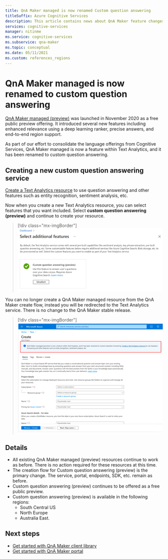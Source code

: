```yaml
---
title: QnA Maker managed is now renamed Custom question answering
titleSuffix: Azure Cognitive Services
description: This article contains news about QnA Maker feature changes.
services: cognitive-services
manager: nitinme
ms.service: cognitive-services
ms.subservice: qna-maker
ms.topic: conceptual
ms.date: 05/11/2021
ms.custom: references_regions
---
```


# QnA Maker managed is now renamed to custom question answering

[QnA Maker managed (preview)](https://techcommunity.microsoft.com/t5/azure-ai/introducing-qna-maker-managed-now-in-public-preview/ba-p/1845575) was launched in November 2020 as a free public preview offering. It introduced several new features including enhanced relevance using a deep learning ranker, precise answers, and end-to-end region support. 

As part of our effort to consolidate the language offerings from Cognitive Services, QnA Maker managed is now a feature within Text Analytics, and it has been renamed to custom question answering.  

## Creating a new custom question answering service

[Create a Text Analytics resource](https://ms.portal.azure.com/?quickstart=true#create/Microsoft.CognitiveServicesTextAnalytics) to use question answering and other features such as entity recognition, sentiment analysis, etc.  

Now when you create a new Text Analytics resource, you can select features that you want included. Select **custom question answering (preview)** and continue to create your resource.  

> [!div class="mx-imgBorder"]
> [ ![Screenshot of create a Text Analytics resource UI menu with custom question answering feature selected]( ./media/select-feature.png) ]( ./media/select-feature.png#lightbox)


You can no longer create a QnA Maker managed resource from the QnA Maker create flow, instead you will be redirected to the Text Analytics service. There is no change to the QnA Maker stable release. 

> [!div class="mx-imgBorder"]
> [ ![Screenshot of resource creation menu]( ./media/create-resource.png) ]( ./media/create-resource.png#lightbox)

## Details

- All existing QnA Maker managed (preview) resources continue to work as before. There is no action required for these resources at this time.
- The creation flow for Custom question answering (preview) is the primary change. The service, portal, endpoints, SDK, etc. remain as before.
- Custom question answering (preview) continues to be offered as a free public preview.
- Custom question answering (preview) is available in the following regions:
    - South Central US
	- North Europe
	- Australia East.

## Next steps

* [Get started with QnA Maker client library](./quickstarts/quickstart-sdk.md)
* [Get started with QnA Maker portal](./quickstarts/create-publish-knowledge-base.md)


